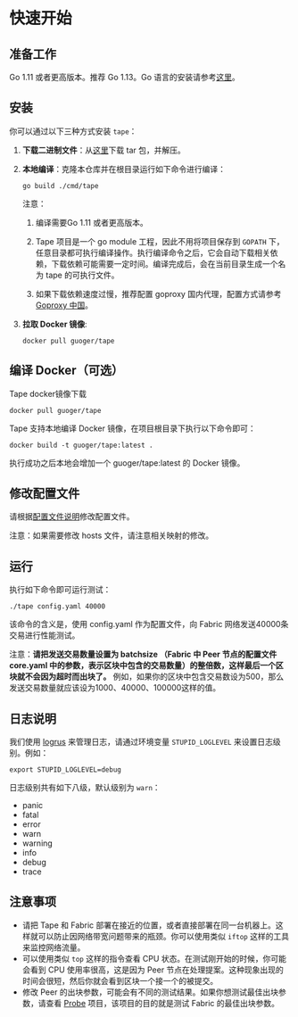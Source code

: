 # 快速开始

## 准备工作

Go 1.11 或者更高版本。推荐 Go 1.13。Go 语言的安装请参考[这里](https://golang.google.cn/doc/install)。

## 安装

你可以通过以下三种方式安装 `tape`：

1. **下载二进制文件**：从[这里](https://github.com/guoger/tape/releases)下载 tar 包，并解压。

2. **本地编译**：克隆本仓库并在根目录运行如下命令进行编译：

    ```
    go build ./cmd/tape
    ```
 
    注意：

    1. 编译需要Go 1.11 或者更高版本。

    2. Tape 项目是一个 go module 工程，因此不用将项目保存到 `GOPATH` 下，任意目录都可执行编译操作。执行编译命令之后，它会自动下载相关依赖，下载依赖可能需要一定时间。编译完成后，会在当前目录生成一个名为 tape 的可执行文件。

    3. 如果下载依赖速度过慢，推荐配置 goproxy 国内代理，配置方式请参考[Goproxy 中国](https://goproxy.cn/)。

3. **拉取 Docker 镜像**: 

    ```
    docker pull guoger/tape
    ```

## 编译 Docker（可选）

Tape docker镜像下载
```shell
docker pull guoger/tape 
```
Tape 支持本地编译 Docker 镜像，在项目根目录下执行以下命令即可：

```shell
docker build -t guoger/tape:latest .
```

执行成功之后本地会增加一个 guoger/tape:latest 的 Docker 镜像。

## 修改配置文件

请根据[配置文件说明](configfile.md)修改配置文件。

注意：如果需要修改 hosts 文件，请注意相关映射的修改。

## 运行

执行如下命令即可运行测试：

```
./tape config.yaml 40000
```

该命令的含义是，使用 config.yaml 作为配置文件，向 Fabric 网络发送40000条交易进行性能测试。

注意：**请把发送交易数量设置为 batchsize （Fabric 中 Peer 节点的配置文件 core.yaml 中的参数，表示区块中包含的交易数量）的整倍数，这样最后一个区块就不会因为超时而出块了。** 例如，如果你的区块中包含交易数设为500，那么发送交易数量就应该设为1000、40000、100000这样的值。


## 日志说明

我们使用 [logrus](https://github.com/sirupsen/logrus) 来管理日志，请通过环境变量 `STUPID_LOGLEVEL` 来设置日志级别。例如：

```
export STUPID_LOGLEVEL=debug
```

日志级别共有如下八级，默认级别为 `warn`：
- panic
- fatal
- error
- warn
- warning
- info
- debug
- trace

## 注意事项

- 请把 Tape 和 Fabric 部署在接近的位置，或者直接部署在同一台机器上。这样就可以防止因网络带宽问题带来的瓶颈。你可以使用类似 `iftop` 这样的工具来监控网络流量。
- 可以使用类似 `top` 这样的指令查看 CPU 状态。在测试刚开始的时候，你可能会看到 CPU 使用率很高，这是因为 Peer 节点在处理提案。这种现象出现的时间会很短，然后你就会看到区块一个接一个的被提交。
- 修改 Peer 的出块参数，可能会有不同的测试结果。如果你想测试最佳出块参数，请查看 [Probe](https://github.com/SamYuan1990/Probe) 项目，该项目的目的就是测试 Fabric 的最佳出块参数。
